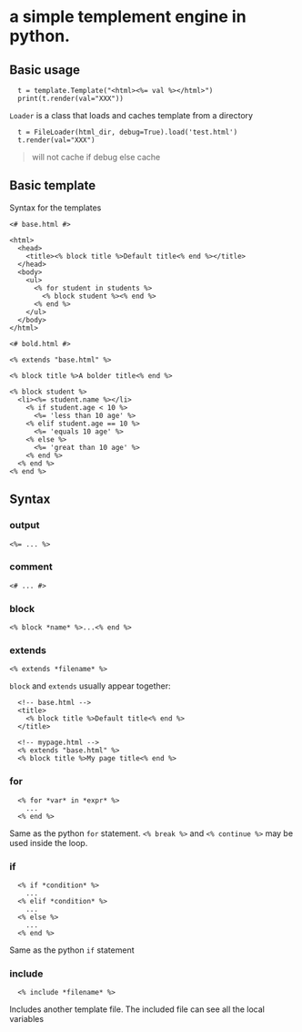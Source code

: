 # a simple templement engine in python.

## Basic usage
```
  t = template.Template("<html><%= val %></html>")
  print(t.render(val="XXX"))
```

`Loader` is a class that loads and caches template from a directory

```
  t = FileLoader(html_dir, debug=True).load('test.html')
  t.render(val="XXX")
```
> will not cache if debug else cache


## Basic template

Syntax for the templates

```
<# base.html #>

<html>
  <head>
    <title><% block title %>Default title<% end %></title>
  </head>
  <body>
    <ul>
      <% for student in students %>
        <% block student %><% end %>
      <% end %>
    </ul>
  </body>
</html>
```

```
<# bold.html #>

<% extends "base.html" %>

<% block title %>A bolder title<% end %>

<% block student %>
  <li><%= student.name %></li>
    <% if student.age < 10 %>
      <%= 'less than 10 age' %>
    <% elif student.age == 10 %>
      <%= 'equals 10 age' %>
    <% else %>
      <%= 'great than 10 age' %>
    <% end %>
  <% end %>
<% end %>
```

## Syntax

### output
`<%= ... %>`

### comment
`<# ... #>`

### block
`<% block *name* %>...<% end %>`

### extends
`<% extends *filename* %>`

`block` and `extends` usually appear together:

```
  <!-- base.html -->
  <title>
    <% block title %>Default title<% end %>
  </title>

  <!-- mypage.html -->
  <% extends "base.html" %>
  <% block title %>My page title<% end %>
```

### for
```
  <% for *var* in *expr* %>
    ...
  <% end %>
```
Same as the python `for` statement.  `<% break %>` and `<% continue %>` may be used inside the loop.

### if
```
  <% if *condition* %>
    ...
  <% elif *condition* %>
    ...
  <% else %>
    ...
  <% end %>
```
Same as the python `if` statement    

### include
```
  <% include *filename* %>
```
Includes another template file.  The included file can see all the local variables
